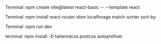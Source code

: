 Terminal :npm create vite@latest react-basic -- --template react

Terminal :npm install react-router-dom localforage match-sorter sort-by

Terminal :npm run dev

terminal :npm install -D tailwindcss postcss autoprefixer
